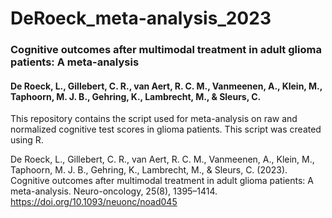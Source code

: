 # DeRoeck_meta-analysis_2023

### Cognitive outcomes after multimodal treatment in adult glioma patients: A meta-analysis
#### De Roeck, L., Gillebert, C. R., van Aert, R. C. M., Vanmeenen, A., Klein, M., Taphoorn, M. J. B., Gehring, K., Lambrecht, M., & Sleurs, C.

This repository contains the script used for meta-analysis on raw and normalized cognitive test scores in glioma patients. 
This script was created using R.

De Roeck, L., Gillebert, C. R., van Aert, R. C. M., Vanmeenen, A., Klein, M., Taphoorn, M. J. B., Gehring, K., Lambrecht, M., & Sleurs, C. (2023). Cognitive outcomes after multimodal treatment in adult glioma patients: A meta-analysis. Neuro-oncology, 25(8), 1395–1414. https://doi.org/10.1093/neuonc/noad045

